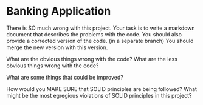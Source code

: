 # Banking Application

There is SO much wrong with this project.
Your task is to write a markdown document that describes the problems with the code.
You should also provide a corrected version of the code. (in a separate branch)
You should merge the new version with this version.

What are the obvious things wrong with the code?
What are the less obvious things wrong with the code?

What are some things that could be improved?

How would you MAKE SURE that SOLID principles are being followed?
What might be the most egregious violations of SOLID principles in this project?
